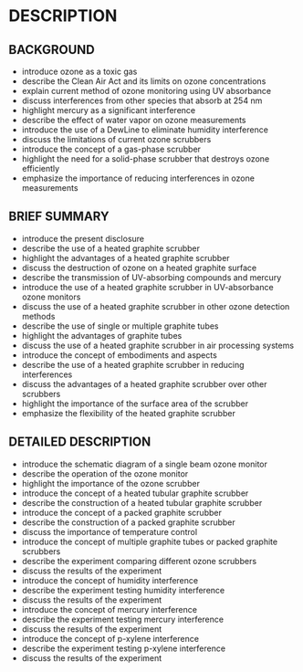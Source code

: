 # DESCRIPTION

## BACKGROUND

- introduce ozone as a toxic gas
- describe the Clean Air Act and its limits on ozone concentrations
- explain current method of ozone monitoring using UV absorbance
- discuss interferences from other species that absorb at 254 nm
- highlight mercury as a significant interference
- describe the effect of water vapor on ozone measurements
- introduce the use of a DewLine to eliminate humidity interference
- discuss the limitations of current ozone scrubbers
- introduce the concept of a gas-phase scrubber
- highlight the need for a solid-phase scrubber that destroys ozone efficiently
- emphasize the importance of reducing interferences in ozone measurements

## BRIEF SUMMARY

- introduce the present disclosure
- describe the use of a heated graphite scrubber
- highlight the advantages of a heated graphite scrubber
- discuss the destruction of ozone on a heated graphite surface
- describe the transmission of UV-absorbing compounds and mercury
- introduce the use of a heated graphite scrubber in UV-absorbance ozone monitors
- discuss the use of a heated graphite scrubber in other ozone detection methods
- describe the use of single or multiple graphite tubes
- highlight the advantages of graphite tubes
- discuss the use of a heated graphite scrubber in air processing systems
- introduce the concept of embodiments and aspects
- describe the use of a heated graphite scrubber in reducing interferences
- discuss the advantages of a heated graphite scrubber over other scrubbers
- highlight the importance of the surface area of the scrubber
- emphasize the flexibility of the heated graphite scrubber

## DETAILED DESCRIPTION

- introduce the schematic diagram of a single beam ozone monitor
- describe the operation of the ozone monitor
- highlight the importance of the ozone scrubber
- introduce the concept of a heated tubular graphite scrubber
- describe the construction of a heated tubular graphite scrubber
- introduce the concept of a packed graphite scrubber
- describe the construction of a packed graphite scrubber
- discuss the importance of temperature control
- introduce the concept of multiple graphite tubes or packed graphite scrubbers
- describe the experiment comparing different ozone scrubbers
- discuss the results of the experiment
- introduce the concept of humidity interference
- describe the experiment testing humidity interference
- discuss the results of the experiment
- introduce the concept of mercury interference
- describe the experiment testing mercury interference
- discuss the results of the experiment
- introduce the concept of p-xylene interference
- describe the experiment testing p-xylene interference
- discuss the results of the experiment


